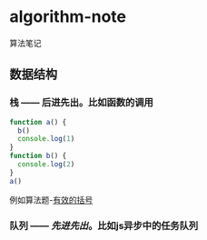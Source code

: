 # algorithm-note
算法笔记

## 数据结构

### 栈 —— **后进先出**。比如函数的调用

```javascript
function a() {
  b()
  console.log(1) 
}
function b() {
  console.log(2)
}
a()
```

例如算法题-[有效的括号](https://leetcode-cn.com/problems/valid-parentheses/)

### 队列 —— *先进先出*。比如js异步中的任务队列
